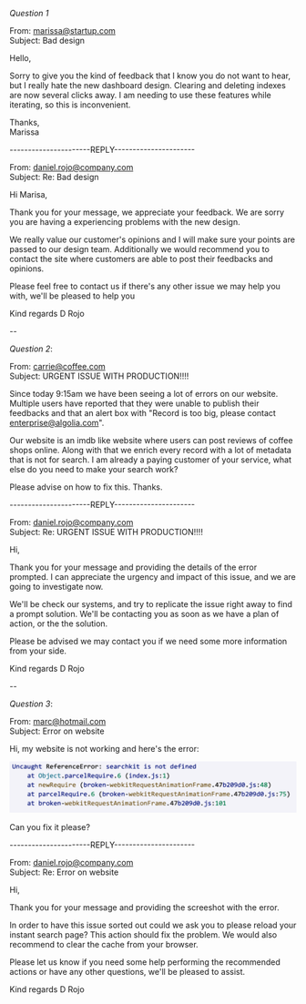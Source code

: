 *Question 1*  

 
From: marissa@startup.com  
Subject:  Bad design  

Hello,  
  
Sorry to give you the kind of feedback that I know you do not want to hear, but I really hate the new dashboard design. Clearing and deleting indexes are now several clicks away. I am needing to use these features while iterating, so this is inconvenient.  
   
Thanks,  
Marissa  

----------------------REPLY----------------------

From: daniel.rojo@company.com  
Subject: Re: Bad design  

 Hi Marisa,
 
 Thank you for your message, we appreciate your feedback. We are sorry you are having a experiencing problems with the new design.  
 
 We really value our customer's opinions and I will make sure your points are passed to our design team. Additionally we would recommend you to contact the site where customers are able to post their feedbacks and opinions.
 
 Please feel free to contact us if there's any other issue we may help you with, we'll be pleased to help you
 
 Kind regards
 D Rojo
 
 
--

*Question 2*:   
  
From: carrie@coffee.com  
Subject: URGENT ISSUE WITH PRODUCTION!!!!  
  
Since today 9:15am we have been seeing a lot of errors on our website. Multiple users have reported that they were unable to publish their feedbacks and that an alert box with "Record is too big, please contact enterprise@algolia.com".  
  
Our website is an imdb like website where users can post reviews of coffee shops online. Along with that we enrich every record with a lot of metadata that is not for search. I am already a paying customer of your service, what else do you need to make your search work?  
  
Please advise on how to fix this. Thanks.   


----------------------REPLY----------------------

From: daniel.rojo@company.com  
Subject: Re: URGENT ISSUE WITH PRODUCTION!!!!  

Hi,

Thank you for your message and providing the details of the error prompted. I can appreciate the urgency and impact of this issue, and we are going to investigate now.

We'll be check our systems, and try to replicate the issue right away to find a prompt solution. We'll be contacting you as soon as we have a plan of action, or the the solution. 

Please be advised we may contact you if we need some more information from your side. 

Kind regards
D Rojo


  
--

*Question 3*:   


From: marc@hotmail.com  
Subject: Error on website  
  
Hi, my website is not working and here's the error:  
  
![error message](./error.png)  
  
Can you fix it please?  

----------------------REPLY----------------------

From: daniel.rojo@company.com  
Subject: Re: Error on website  

Hi,

Thank you for your message and providing the screeshot with the error.

In order to have this issue sorted out could we ask you to please reload your instant search page? This action should fix the problem. We would also recommend to clear the cache from your browser.

Please let us know if you need some help performing the recommended actions or have any other questions, we'll be pleased to assist.

Kind regards
D Rojo



